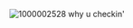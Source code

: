 ![1000002528](https://github.com/user-attachments/assets/9fbed5f4-ed1e-4d7c-b92f-8762362a6061)
why u checkin'


